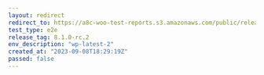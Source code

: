 ```yaml
---
layout: redirect
redirect_to: https://a8c-woo-test-reports.s3.amazonaws.com/public/release/8.1.0-rc.2/wp-latest-2/e2e/index.html
test_type: e2e
release_tag: 8.1.0-rc.2
env_description: "wp-latest-2"
created_at: "2023-09-08T18:29:19Z"
passed: false
---
```

